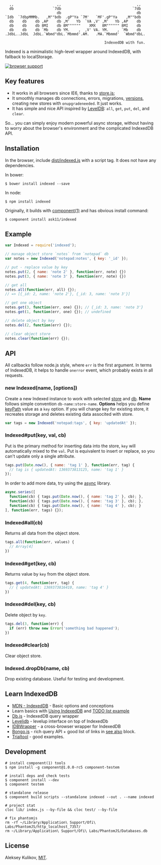 ```

  ,,                    ,,                                   ,,
  db                  `7db                                 `7db
                        db                                   db
`Idb  `7dbpMMMb.   ,M""bdb  .gP"Ya `7M'   `MF'.gP"Ya    ,M""bdb
  db    db    db ,AP    db ,M'   Yb  `VA ,V' ,M'   Yb ,AP    db
  db    db    db 8MI    db 8M""""""    XMX   8M"""""" 8MI    db
  db    db    db `Mb    db YM.    ,  ,V' VA. YM.    , `Mb    db
.JdbL..JdbL  JdbL.`Wbmd"dbL.`Mbmmd'.AM.   .MA.`Mbmmd'  `Wbmd"dbL.

                                              IndexedDB with fun.
```

  Indexed is a minimalistic high-level wrapper around IndexedDB, with fallback to localStorage.

  [![browser support](https://ci.testling.com/ask11/indexed.png)](https://ci.testling.com/ask11/indexed)

## Key features

  * It works in all browsers since IE6, thanks to [store.js](https://github.com/marcuswestin/store.js);
  * It smoothly manages db connections, errors, migrations, [versions](https://developer.mozilla.org/en-US/docs/IndexedDB/Basic_Concepts_Behind_IndexedDB#gloss_version), creating new stores with `onupgradeneeded`. It just works.
  * It has simple and nice API inspired by [LevelDB](https://code.google.com/p/leveldb/): `all`, `get`, `put`, `del`, and `clear`.

So... you can simply enjoy modern powerful async storage, without having to worry about the browser's environment and the complicated IndexedDB API.

## Installation

  In the browser, include [dist/indexed.js](https://raw.github.com/ask11/indexed/master/dist/indexed.js) with a script tag. It does not have any dependencies.

  In bower:

    $ bower install indexed --save

  In node:

    $ npm install indexed

  Originally, it builds with [component(1)](http://component.io/) and has obvious install command:

    $ component install ask11/indexed

## Example

```js
var Indexed = require('indexed');

// manage object store `notes` from `notepad` db
var notes = new Indexed('notepad:notes', { key: '_id' });

// put - replace value by key
notes.put(2, { name: 'note 2' }, function(err, note) {})
notes.put(3, { name: 'note 3' }, function(err, note) {})

// get all
notes.all(function(err, all) {});
// => [{_id: 2, name: 'note 2'}, {_id: 3, name: 'note 3'}]

// get one object
notes.get(3, function(err, one) {}); // {_id: 3, name: 'note 3'}
notes.get(1, function(err, one) {}); // undefined

// delete object by key
notes.del(2, function(err) {});

// clear object store
notes.clear(function(err) {});
```

## API

  All callbacks follow node.js style, where `err` is the first argument. In terms of IndexedDB, it helps to handle `onerror` event, which probably exists in all requests.

### new Indexed(name, [options])

  Create a new Indexed instance to work with selected [store](https://developer.mozilla.org/en-US/docs/IndexedDB/IDBObjectStore) and [db](https://developer.mozilla.org/en-US/docs/IndexedDB/IDBDatabase). **Name** follows simple convention `db-name:store-name`.
  **Options** helps you define [keyPath](https://developer.mozilla.org/en-US/docs/IndexedDB/Basic_Concepts_Behind_IndexedDB#gloss_keypath) value as a `key` option. If you will change key for existing store, it recreates storage and deletes existing data associted with store.

```js
var tags = new Indexed('notepad:tags', { key: 'updatedAt' });
```

### Indexed#put(key, val, cb)

  Put is the primary method for inserting data into the store, `key` will automatically mixed to the `val`. Put is equivalent to insert or replace, so you can't update only a single attribute.

```js
tags.put(Date.now(), { name: 'tag 1' }, function(err, tag) {
  // tag is { updatedAt: 1369373813125, name: 'tag 1' }
});
```

  In order to add more data, try using the [async](https://github.com/caolan/async) library.

```js
async.series([
  function(cb) { tags.put(Date.now(), { name: 'tag 2' }, cb); },
  function(cb) { tags.put(Date.now(), { name: 'tag 3' }, cb); },
  function(cb) { tags.put(Date.now(), { name: 'tag 4' }, cb); }
], function(err, tags) {});
```

### Indexed#all(cb)

  Returns all data from the object store.

```js
tags.all(function(err, values) {
  // Array[4]
})
```

### Indexed#get(key, cb)

  Returns value by `key` from the object store.

```js
tags.get(4, function(err, tag) {
  // { updatedAt: 1369373816410, name: 'tag 4' }
})
```

### Indexed#del(key, cb)

  Delete object by `key`.

```js
tags.del(3, function(err) {
  if (err) throw new Error('something bad happened');
})
```

### Indexed#clear(cb)

  Clear object store.

### Indexed.dropDb(name, cb)

  Drop existing database. Useful for testing and development.

## Learn IndexedDB

  - [MDN - IndexedDB](https://developer.mozilla.org/en-US/docs/IndexedDB/Basic_Concepts_Behind_IndexedDB) - Basic options and conceptions
  - Learn basics with [Using IndexedDB](https://developer.mozilla.org/en-US/docs/IndexedDB/Using_IndexedDB) and [TODO list example](http://www.html5rocks.com/en/tutorials/indexeddb/todo/)
  - [Db.js](https://github.com/aaronpowell/db.js) - IndexedDB query wrapper
  - [Levelidb](https://github.com/Raynos/levelidb) - levelup interface on top of IndexedDb
  - [IDBWrapper](https://github.com/jensarps/IDBWrapper) - a cross-browser wrapper for IndexedDB
  - [Bongo.js](https://github.com/aaronshaf/bongo.js) - rich query API + good list of links in [see also](https://github.com/aaronshaf/bongo.js#see-also) block.
  - [Trialtool](http://nparashuram.com/trialtool/index.html#example=/IndexedDB/trialtool/webkitIndexedDB.html&selected=#prereq&) - good examples.

## Development

```
# install component(1) tools
$ npm install -g component@1.0.0-rc5 component-testem

# install deps and check tests
$ component install --dev
$ component testem

# standalone release
$ component build scripts --standalone indexed --out . --name indexed

# project stat
cloc lib/ index.js --by-file && cloc test/ --by-file

# fix phantomjs
rm -rf ~/Library/Application\ Support/Ofi\ Labs/PhantomJS/http_localhost_7357/
rm ~/Library/Application\ Support/Ofi\ Labs/PhantomJS/Databases.db
```

## License

  Aleksey Kulikov, [MIT](http://ask11.mit-license.org/).

